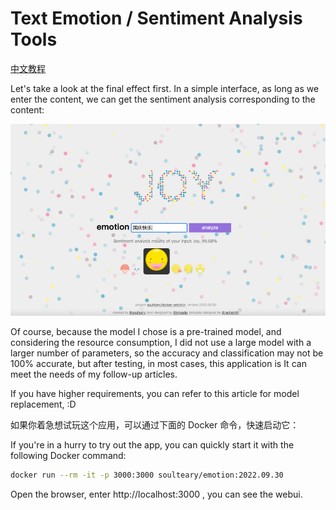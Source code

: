 # Text Emotion / Sentiment Analysis Tools

[中文教程](https://soulteary.com/2022/09/30/nlp-text-sentiment-analysis-application-using-docker-and-huggingface.html)

Let's take a look at the final effect first. In a simple interface, as long as we enter the content, we can get the sentiment analysis corresponding to the content:

![](./assets/screenshots.jpeg)

Of course, because the model I chose is a pre-trained model, and considering the resource consumption, I did not use a large model with a larger number of parameters, so the accuracy and classification may not be 100% accurate, but after testing, in most cases, this application is It can meet the needs of my follow-up articles.

If you have higher requirements, you can refer to this article for model replacement, :D


如果你着急想试玩这个应用，可以通过下面的 Docker 命令，快速启动它：

If you're in a hurry to try out the app, you can quickly start it with the following Docker command:

```bash
docker run --rm -it -p 3000:3000 soulteary/emotion:2022.09.30
```

Open the browser, enter http://localhost:3000 , you can see the webui.